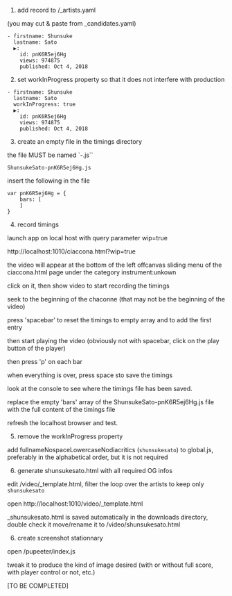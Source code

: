 1. add record to  /_artists.yaml

(you may cut & paste from _candidates.yaml)

```
- firstname: Shunsuke
  lastname: Sato
  ▶:
    id: pnK6R5ej6Hg
    views: 974875
    published: Oct 4, 2018
```

2. set workInProgress property so that it does not interfere with production

```
- firstname: Shunsuke
  lastname: Sato
  workInProgress: true
  ▶:
    id: pnK6R5ej6Hg
    views: 974875
    published: Oct 4, 2018
```

3. create an empty file in the timings directory

the file MUST be named `<fullname without spaces>-<youtube video id>.js``

```
ShunsukeSato-pnK6R5ej6Hg.js
```

insert the following in the file

```
var pnK6R5ej6Hg = {
    bars: [
    ]
}
```

4. record timings

launch app on local host with query parameter wip=true

http://localhost:1010/ciaccona.html?wip=true

the video will appear at the bottom of the left offcanvas sliding menu of the ciaccona.html page under the category instrument:unkown

click on it, then show video to start recording the timings

seek to the beginning of the chaconne (that may not be the beginning of the video)

press 'spacebar' to reset the timings to empty array and to add the first entry

then start playing the video (obviously not with spacebar, click on the play button of the player)

then press 'p' on each bar

when everything is over, press space sto save the timings

look at the console to see where the timings file has been saved.

replace the empty 'bars' array of the ShunsukeSato-pnK6R5ej6Hg.js file with the full content of the timings file 

refresh the localhost browser and test.

5. remove the workInProgress property

add fullnameNospaceLowercaseNodiacritics (`shunsukesato`) to global.js, preferably in the alphabetical order, but it is not required

6. generate shunsukesato.html with all required OG infos

edit /video/_template.html, filter the loop over the artists to keep only `shunsukesato`

open http://localhost:1010/video/_template.html

_shunsukesato.html is saved automatically in the downloads directory, 
double check it 
move/rename it to 
/video/shunsukesato.html

6. create screenshot stationnary

open /pupeeter/index.js

tweak it to produce the kind of image desired (with or without full score, with player control or not, etc.)

[TO BE COMPLETED]

